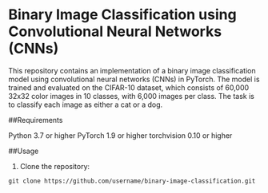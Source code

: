 # Binary Image Classification using Convolutional Neural Networks (CNNs)

This repository contains an implementation of a binary image classification model using convolutional neural networks (CNNs) in PyTorch. The model is trained and evaluated on the CIFAR-10 dataset, which consists of 60,000 32x32 color images in 10 classes, with 6,000 images per class. The task is to classify each image as either a cat or a dog.

##Requirements

Python 3.7 or higher
PyTorch 1.9 or higher
torchvision 0.10 or higher

##Usage

1. Clone the repository:

```
git clone https://github.com/username/binary-image-classification.git
```
